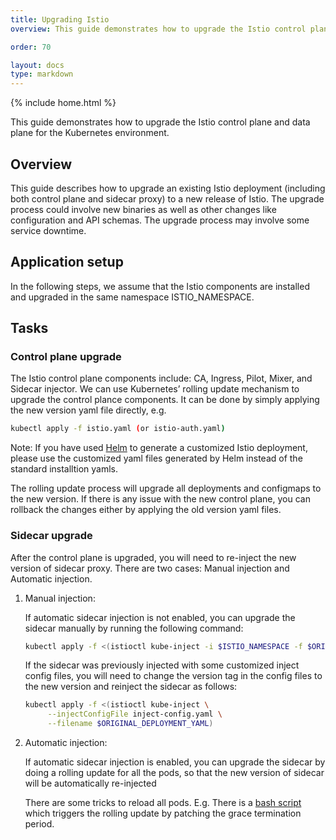 ```yaml
---
title: Upgrading Istio
overview: This guide demonstrates how to upgrade the Istio control plane and data plane independently.

order: 70

layout: docs
type: markdown
---
```

{% include home.html %}

This guide demonstrates how to upgrade the Istio control plane and data plane
for the Kubernetes environment.

## Overview

This guide describes how to upgrade an existing Istio deployment (including
both control plane and sidecar proxy) to a new release of Istio. The upgrade
process could involve new binaries as well as other changes like configuration
and API schemas. The upgrade process may involve some service downtime.

## Application setup

In the following steps, we assume that the Istio components are installed and
upgraded in the same namespace ISTIO\_NAMESPACE.

## Tasks

### Control plane upgrade
The Istio control plane components include: CA, Ingress, Pilot, Mixer, and
Sidecar injector. We can use Kubernetes’ rolling update mechanism to upgrade the
control plance components. It can be done by simply applying the new version
yaml file directly, e.g.

```bash
kubectl apply -f istio.yaml (or istio-auth.yaml)
```

Note: If you have used [Helm](https://istio.io/docs/setup/kubernetes/helm.html)
to generate a customized Istio deployment, please use the customized yaml files
generated by Helm instead of the standard installtion yamls.

The rolling update process will upgrade all deployments and configmaps to the
new version. If there is any issue with the new control plane, you can rollback
the changes either by applying the old version yaml files.

### Sidecar upgrade
After the control plane is upgraded, you will need to re-inject the new version
of sidecar proxy. There are two cases: Manual injection and Automatic injection.

1. Manual injection:

     If automatic sidecar injection is not enabled, you can upgrade the
     sidecar manually by running the following command:

     ```bash
     kubectl apply -f <(istioctl kube-inject -i $ISTIO_NAMESPACE -f $ORIGINAL_DEPLOYMENT_YAML)
     ```

     If the sidecar was previously injected with some customized inject config
     files, you will need to change the version tag in the config files to the new
     version and reinject the sidecar as follows:

     ```bash
     kubectl apply -f <(istioctl kube-inject \
          --injectConfigFile inject-config.yaml \
          --filename $ORIGINAL_DEPLOYMENT_YAML)
     ```
2. Automatic injection:

     If automatic sidecar injection is enabled, you can upgrade the sidecar
     by doing a rolling update for all the pods, so that the new version of
     sidecar will be automatically re-injected

     There are some tricks to reload all pods. E.g. There is a [bash script](https://gist.github.com/jmound/ff6fa539385d1a057c82fa9fa739492e)
     which triggers the rolling update by patching the grace termination period.
